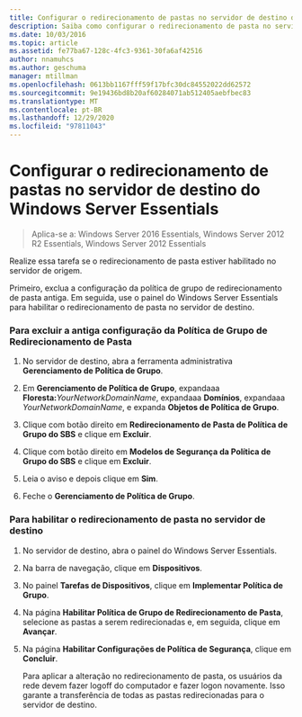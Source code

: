 ```yaml
---
title: Configurar o redirecionamento de pastas no servidor de destino do Windows Server Essentials
description: Saiba como configurar o redirecionamento de pasta no servidor de destino do Windows Server Essentials.
ms.date: 10/03/2016
ms.topic: article
ms.assetid: fe77ba67-128c-4fc3-9361-30fa6af42516
author: nnamuhcs
ms.author: geschuma
manager: mtillman
ms.openlocfilehash: 0613bb1167fff59f17bfc30dc84552022dd62572
ms.sourcegitcommit: 9e19436bd8b20af60284071ab512405aebfbec83
ms.translationtype: MT
ms.contentlocale: pt-BR
ms.lasthandoff: 12/29/2020
ms.locfileid: "97811043"
---
```

# <a name="configure-folder-redirection-on-the-windows-server-essentials-destination-server"></a>Configurar o redirecionamento de pastas no servidor de destino do Windows Server Essentials

>Aplica-se a: Windows Server 2016 Essentials, Windows Server 2012 R2 Essentials, Windows Server 2012 Essentials

Realize essa tarefa se o redirecionamento de pasta estiver habilitado no servidor de origem.

 Primeiro, exclua a configuração da política de grupo de redirecionamento de pasta antiga. Em seguida, use o painel do Windows Server Essentials para habilitar o redirecionamento de pasta no servidor de destino.

### <a name="to-delete-the-old-folder-redirection-group-policy-setting"></a>Para excluir a antiga configuração da Política de Grupo de Redirecionamento de Pasta

1. No servidor de destino, abra a ferramenta administrativa **Gerenciamento de Política de Grupo**.

2. Em **Gerenciamento de Política de Grupo**, expandaaa **Floresta:**<em>YourNetworkDomainName</em>, expandaaa **Domínios**, expandaaa *YourNetworkDomainName*, e expanda **Objetos de Política de Grupo**.

3. Clique com botão direito em **Redirecionamento de Pasta de Política de Grupo do SBS** e clique em **Excluir**.

4. Clique com botão direito em **Modelos de Segurança da Política de Grupo do SBS** e clique em **Excluir**.

5. Leia o aviso e depois clique em **Sim**.

6. Feche o **Gerenciamento de Política de Grupo**.

### <a name="to-enable-folder-redirection-on-the-destination-server"></a>Para habilitar o redirecionamento de pasta no servidor de destino

1. No servidor de destino, abra o painel do Windows Server Essentials.

2. Na barra de navegação, clique em **Dispositivos**.

3. No painel **Tarefas de Dispositivos**, clique em **Implementar Política de Grupo**.

4. Na página **Habilitar Política de Grupo de Redirecionamento de Pasta**, selecione as pastas a serem redirecionadas e, em seguida, clique em **Avançar**.

5. Na página **Habilitar Configurações de Política de Segurança**, clique em **Concluir**.

   Para aplicar a alteração no redirecionamento de pasta, os usuários da rede devem fazer logoff do computador e fazer logon novamente. Isso garante a transferência de todas as pastas redirecionadas para o servidor de destino.
